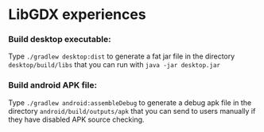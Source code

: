 # LibGDX experiences

### Build desktop executable:
Type `./gradlew desktop:dist` to 
generate a fat jar file in the directory `desktop/build/libs` 
that you can run with `java -jar desktop.jar`

### Build android APK file:
Type `./gradlew android:assembleDebug` to generate a debug apk file in the 
directory `android/build/outputs/apk`
that you can send to users manually if they have disabled APK source checking.
